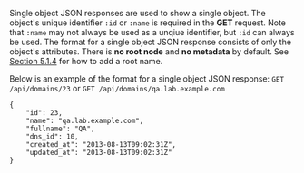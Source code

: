 Single object JSON responses are used to show a single object. The object's unique identifier `:id` or `:name` is required in the **GET** request. Note that `:name` may not always be used as a unqiue identifier, but `:id` can always be used. The format for a single object JSON response consists of only the object's attributes. There is **no root node** and **no metadata** by default. See [Section 5.1.4](manuals/{{page.version}}/index.html#5.1.4CustomizeJSONResponses) for how to add a root name.

Below is an example of the format for a single object JSON response: `GET /api/domains/23` or `GET /api/domains/qa.lab.example.com`

    {
        "id": 23,
        "name": "qa.lab.example.com",
        "fullname": "QA",
        "dns_id": 10,
        "created_at": "2013-08-13T09:02:31Z",
        "updated_at": "2013-08-13T09:02:31Z"
    }

